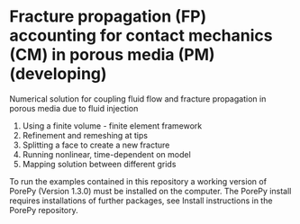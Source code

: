 # Fracture propagation (FP) accounting for contact mechanics (CM) in porous media (PM) (developing)
Numerical solution for coupling fluid flow and fracture propagation in porous media due to fluid injection

1. Using a finite volume - finite element framework
2. Refinement and remeshing at tips
3. Splitting a face to create a new fracture
4. Running nonlinear, time-dependent on model
5. Mapping solution between different grids

To run the examples contained in this repository a working version of PorePy (Version 1.3.0) must be installed on the computer.
The PorePy install requires installations of further packages, see Install instructions in the PorePy repository.
